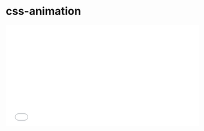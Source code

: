# css-animation

<iframe height="265" style="width: 100%;" scrolling="no" title="WmPgRW" src="//codepen.io/dorrri/embed/WmPgRW/?height=265&theme-id=0&default-tab=css,result" frameborder="no" allowtransparency="true" allowfullscreen="true">
  See the Pen <a href='https://codepen.io/dorrri/pen/WmPgRW/'>WmPgRW</a> by dori
  (<a href='https://codepen.io/dorrri'>@dorrri</a>) on <a href='https://codepen.io'>CodePen</a>.
</iframe>

